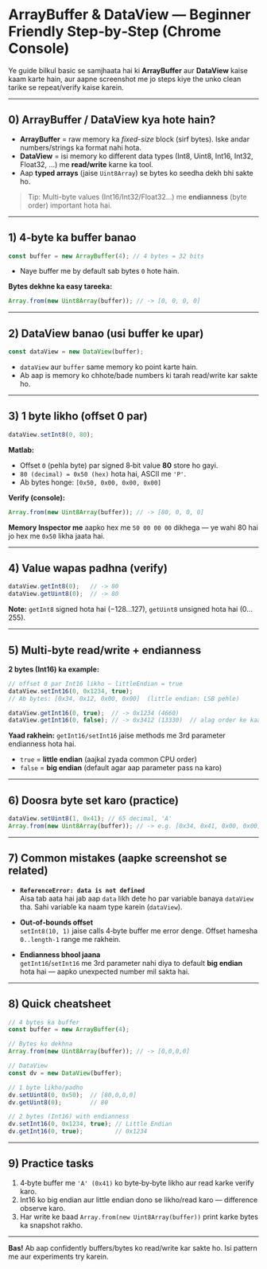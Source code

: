 # ArrayBuffer & DataView — Beginner Friendly Step‑by‑Step (Chrome Console)

Ye guide bilkul basic se samjhaata hai ki **ArrayBuffer** aur **DataView** kaise kaam karte hain, aur aapne screenshot me jo steps kiye the unko clean tarike se repeat/verify kaise karein.

---

## 0) ArrayBuffer / DataView kya hote hain?
- **ArrayBuffer** = raw memory ka *fixed-size* block (sirf bytes). Iske andar numbers/strings ka format nahi hota.
- **DataView** = isi memory ko different data types (Int8, Uint8, Int16, Int32, Float32, …) me **read/write** karne ka tool.
- Aap **typed arrays** (jaise `Uint8Array`) se bytes ko seedha dekh bhi sakte ho.

> Tip: Multi-byte values (Int16/Int32/Float32…) me **endianness** (byte order) important hota hai.

---

## 1) 4‑byte ka buffer banao
```javascript
const buffer = new ArrayBuffer(4); // 4 bytes = 32 bits
```
- Naye buffer me by default sab bytes `0` hote hain.

**Bytes dekhne ka easy tareeka:**
```javascript
Array.from(new Uint8Array(buffer)); // -> [0, 0, 0, 0]
```

---

## 2) DataView banao (usi buffer ke upar)
```javascript
const dataView = new DataView(buffer);
```
- `dataView` aur `buffer` same memory ko point karte hain.
- Ab aap is memory ko chhote/bade numbers ki tarah read/write kar sakte ho.

---

## 3) 1 byte likho (offset 0 par)
```javascript
dataView.setInt8(0, 80);
```
**Matlab:**  
- Offset `0` (pehla byte) par signed 8‑bit value **80** store ho gayi.  
- `80 (decimal) = 0x50 (hex)` hota hai, ASCII me `'P'`.
- Ab bytes honge: `[0x50, 0x00, 0x00, 0x00]`

**Verify (console):**
```javascript
Array.from(new Uint8Array(buffer)); // -> [80, 0, 0, 0]
```
**Memory Inspector me** aapko hex me `50 00 00 00` dikhega — ye wahi 80 hai jo hex me `0x50` likha jaata hai.

---

## 4) Value wapas padhna (verify)
```javascript
dataView.getInt8(0);   // -> 80
dataView.getUint8(0);  // -> 80
```
**Note:** `getInt8` signed hota hai (−128…127), `getUint8` unsigned hota hai (0…255).

---

## 5) Multi‑byte read/write + endianness
**2 bytes (Int16) ka example:**  
```javascript
// offset 0 par Int16 likho — littleEndian = true
dataView.setInt16(0, 0x1234, true);
// Ab bytes: [0x34, 0x12, 0x00, 0x00]  (little endian: LSB pehle)

dataView.getInt16(0, true);  // -> 0x1234 (4660)
dataView.getInt16(0, false); // -> 0x3412 (13330)  // alag order ke kaaran
```
**Yaad rakhein:** `getInt16/setInt16` jaise methods me 3rd parameter endianness hota hai.  
- `true` = **little endian** (aajkal zyada common CPU order)  
- `false` = **big endian** (default agar aap parameter pass na karo)

---

## 6) Doosra byte set karo (practice)
```javascript
dataView.setUint8(1, 0x41); // 65 decimal, 'A'
Array.from(new Uint8Array(buffer)); // -> e.g. [0x34, 0x41, 0x00, 0x00] (aapke flow par depend karega)
```

---

## 7) Common mistakes (aapke screenshot se related)
- **`ReferenceError: data is not defined`**  
  Aisa tab aata hai jab aap `data` likh dete ho par variable banaya `dataView` tha. Sahi variable ka naam type karein (`dataView`).

- **Out‑of‑bounds offset**  
  `setInt8(10, 1)` jaise calls 4‑byte buffer me error denge. Offset hamesha `0..length-1` range me rakhein.

- **Endianness bhool jaana**  
  `getInt16`/`setInt16` me 3rd parameter nahi diya to default **big endian** hota hai — aapko unexpected number mil sakta hai.

---

## 8) Quick cheatsheet
```javascript
// 4 bytes ka buffer
const buffer = new ArrayBuffer(4);

// Bytes ko dekhna
Array.from(new Uint8Array(buffer)); // -> [0,0,0,0]

// DataView
const dv = new DataView(buffer);

// 1 byte likho/padho
dv.setUint8(0, 0x50);  // [80,0,0,0]
dv.getUint8(0);        // 80

// 2 bytes (Int16) with endianness
dv.setInt16(0, 0x1234, true); // Little Endian
dv.getInt16(0, true);         // 0x1234
```

---

## 9) Practice tasks
1. 4‑byte buffer me `'A' (0x41)` ko byte‑by‑byte likho aur read karke verify karo.
2. Int16 ko big endian aur little endian dono se likho/read karo — difference observe karo.
3. Har write ke baad `Array.from(new Uint8Array(buffer))` print karke bytes ka snapshot rakho.

---

**Bas!** Ab aap confidently buffers/bytes ko read/write kar sakte ho. Isi pattern me aur experiments try karein.
